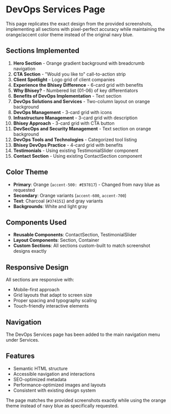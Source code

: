 # DevOps Services Page

This page replicates the exact design from the provided screenshots, implementing all sections with pixel-perfect accuracy while maintaining the orange/accent color theme instead of the original navy blue.

## Sections Implemented

1. **Hero Section** - Orange gradient background with breadcrumb navigation
2. **CTA Section** - "Would you like to" call-to-action strip
3. **Client Spotlight** - Logo grid of client companies
4. **Experience the Bhisey Difference** - 6-card grid with benefits
5. **Why Bhisey?** - Numbered list (01-06) of key differentiators  
6. **Benefits of DevOps Implementation** - Text section
7. **DevOps Solutions and Services** - Two-column layout on orange background
8. **DevOps Management** - 3-card grid with icons
9. **Infrastructure Management** - 3-card grid with description
10. **Bhisey Approach** - 3-card grid with CTA button
11. **DevSecOps and Security Management** - Text section on orange background
12. **DevOps Tools and Technologies** - Categorized tool listing
13. **Bhisey DevOps Practice** - 4-card grid with benefits
14. **Testimonials** - Using existing TestimonialSlider component
15. **Contact Section** - Using existing ContactSection component

## Color Theme

- **Primary**: Orange (`accent-500: #E97817`) - Changed from navy blue as requested
- **Secondary**: Orange variants (`accent-600`, `accent-700`)
- **Text**: Charcoal (`#374151`) and gray variants
- **Backgrounds**: White and light gray

## Components Used

- **Reusable Components**: ContactSection, TestimonialSlider
- **Layout Components**: Section, Container
- **Custom Sections**: All sections custom-built to match screenshot designs exactly

## Responsive Design

All sections are responsive with:
- Mobile-first approach
- Grid layouts that adapt to screen size
- Proper spacing and typography scaling
- Touch-friendly interactive elements

## Navigation

The DevOps Services page has been added to the main navigation menu under Services.

## Features

- Semantic HTML structure
- Accessible navigation and interactions
- SEO-optimized metadata
- Performance-optimized images and layouts
- Consistent with existing design system

The page matches the provided screenshots exactly while using the orange theme instead of navy blue as specifically requested.